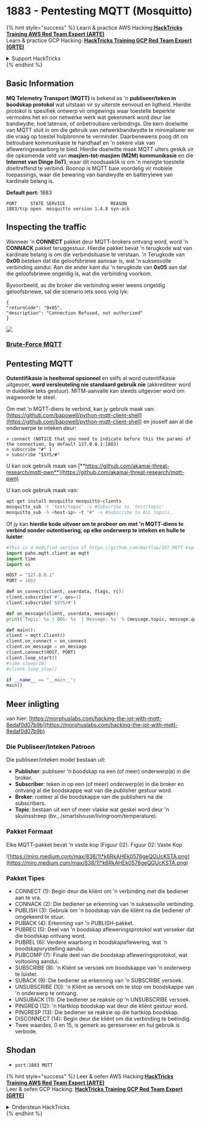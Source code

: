 # 1883 - Pentesting MQTT (Mosquitto)

{% hint style="success" %}
Learn & practice AWS Hacking:<img src="/.gitbook/assets/arte.png" alt="" data-size="line">[**HackTricks Training AWS Red Team Expert (ARTE)**](https://training.hacktricks.xyz/courses/arte)<img src="/.gitbook/assets/arte.png" alt="" data-size="line">\
Learn & practice GCP Hacking: <img src="/.gitbook/assets/grte.png" alt="" data-size="line">[**HackTricks Training GCP Red Team Expert (GRTE)**<img src="/.gitbook/assets/grte.png" alt="" data-size="line">](https://training.hacktricks.xyz/courses/grte)

<details>

<summary>Support HackTricks</summary>

* Check the [**subscription plans**](https://github.com/sponsors/carlospolop)!
* **Join the** 💬 [**Discord group**](https://discord.gg/hRep4RUj7f) or the [**telegram group**](https://t.me/peass) or **follow** us on **Twitter** 🐦 [**@hacktricks\_live**](https://twitter.com/hacktricks\_live)**.**
* **Share hacking tricks by submitting PRs to the** [**HackTricks**](https://github.com/carlospolop/hacktricks) and [**HackTricks Cloud**](https://github.com/carlospolop/hacktricks-cloud) github repos.

</details>
{% endhint %}


## Basic Information

**MQ Telemetry Transport (MQTT)** is bekend as 'n **publiseer/teken in boodskap protokol** wat uitstaan vir sy uiterste eenvoud en ligtheid. Hierdie protokol is spesifiek ontwerp vir omgewings waar toestelle beperkte vermoëns het en oor netwerke werk wat gekenmerk word deur lae bandwydte, hoë latensie, of onbetroubare verbindings. Die kern doelwitte van MQTT sluit in om die gebruik van netwerkbandwydte te minimaliseer en die vraag op toestel hulpbronne te verminder. Daarbenewens poog dit om betroubare kommunikasie te handhaaf en 'n sekere vlak van afleweringswaarborg te bied. Hierdie doelwitte maak MQTT uiters geskik vir die opkomende veld van **masjien-tot-masjien (M2M) kommunikasie** en die **Internet van Dinge (IoT)**, waar dit noodsaaklik is om 'n menigte toestelle doeltreffend te verbind. Boonop is MQTT baie voordelig vir mobiele toepassings, waar die bewaring van bandwydte en batterylewe van kardinale belang is.

**Default port:** 1883
```
PORT     STATE SERVICE                 REASON
1883/tcp open  mosquitto version 1.4.8 syn-ack
```
## Inspecting the traffic

Wanneer 'n **CONNECT** pakket deur MQTT-brokers ontvang word, word 'n **CONNACK** pakket teruggestuur. Hierdie pakket bevat 'n terugkode wat van kardinale belang is om die verbindsituasie te verstaan. 'n Terugkode van **0x00** beteken dat die geloofsbriewe aanvaar is, wat 'n suksesvolle verbinding aandui. Aan die ander kant dui 'n terugkode van **0x05** aan dat die geloofsbriewe ongeldig is, wat die verbinding voorkom.

Byvoorbeeld, as die broker die verbinding weier weens ongeldig geloofsbriewe, sal die scenario iets soos volg lyk:
```
{
"returnCode": "0x05",
"description": "Connection Refused, not authorized"
}
```
![](<../.gitbook/assets/image (976).png>)

### [**Brute-Force MQTT**](../generic-methodologies-and-resources/brute-force.md#mqtt)

## Pentesting MQTT

**Outentifikasie is heeltemal opsioneel** en selfs al word outentifikasie uitgevoer, **word versleuteling nie standaard gebruik nie** (akkrediteer word in duidelike teks gestuur). MITM-aanvalle kan steeds uitgevoer word om wagwoorde te steel.

Om met 'n MQTT-diens te verbind, kan jy gebruik maak van: [https://github.com/bapowell/python-mqtt-client-shell](https://github.com/bapowell/python-mqtt-client-shell) en jouself aan al die onderwerpe te inteken deur:
```
> connect (NOTICE that you need to indicate before this the params of the connection, by default 127.0.0.1:1883)
> subscribe "#" 1
> subscribe "$SYS/#"
```
U kan ook gebruik maak van [**https://github.com/akamai-threat-research/mqtt-pwn**](https://github.com/akamai-threat-research/mqtt-pwn)

U kan ook gebruik maak van:
```bash
apt-get install mosquitto mosquitto-clients
mosquitto_sub -t 'test/topic' -v #Subscribe to 'test/topic'
mosquitto_sub -h <host-ip> -t "#" -v #Subscribe to ALL topics.
```
Of jy kan **hierdie kode uitvoer om te probeer om met 'n MQTT-diens te verbind sonder outentisering, op elke onderwerp te inteken en hulle te luister**:
```python
#This is a modified version of https://github.com/Warflop/IOT-MQTT-Exploit/blob/master/mqtt.py
import paho.mqtt.client as mqtt
import time
import os

HOST = "127.0.0.1"
PORT = 1883

def on_connect(client, userdata, flags, rc):
client.subscribe('#', qos=1)
client.subscribe('$SYS/#')

def on_message(client, userdata, message):
print('Topic: %s | QOS: %s  | Message: %s' % (message.topic, message.qos, message.payload))

def main():
client = mqtt.Client()
client.on_connect = on_connect
client.on_message = on_message
client.connect(HOST, PORT)
client.loop_start()
#time.sleep(10)
#client.loop_stop()

if __name__ == "__main__":
main()
```
## Meer inligting

van hier: [https://morphuslabs.com/hacking-the-iot-with-mqtt-8edaf0d07b9b](https://morphuslabs.com/hacking-the-iot-with-mqtt-8edaf0d07b9b)

### Die Publiseer/Inteken Patroon <a href="#b667" id="b667"></a>

Die publiseer/inteken model bestaan uit:

* **Publisher**: publiseer 'n boodskap na een (of meer) onderwerp(e) in die broker.
* **Subscriber**: teken in op een (of meer) onderwerp(e) in die broker en ontvang al die boodskappe wat van die publisher gestuur word.
* **Broker**: roeteer al die boodskappe van die publishers na die subscribers.
* **Topic**: bestaan uit een of meer vlakke wat geskei word deur 'n skuinsstreep (bv., /smartshouse/livingroom/temperature).

### Pakket Formaat <a href="#f15a" id="f15a"></a>

Elke MQTT-pakket bevat 'n vaste kop (Figuur 02). Figuur 02: Vaste Kop

![https://miro.medium.com/max/838/1\*k6RkAHEk0576geQGUcKSTA.png](https://miro.medium.com/max/838/1\*k6RkAHEk0576geQGUcKSTA.png)

### Pakket Tipes

* CONNECT (1): Begin deur die kliënt om 'n verbinding met die bediener aan te vra.
* CONNACK (2): Die bediener se erkenning van 'n suksesvolle verbinding.
* PUBLISH (3): Gebruik om 'n boodskap van die kliënt na die bediener of omgekeerd te stuur.
* PUBACK (4): Erkenning van 'n PUBLISH-pakket.
* PUBREC (5): Deel van 'n boodskap afleweringsprotokol wat verseker dat die boodskap ontvang word.
* PUBREL (6): Verdere waarborg in boodskapaflewering, wat 'n boodskapvrystelling aandui.
* PUBCOMP (7): Finale deel van die boodskap afleweringsprotokol, wat voltooiing aandui.
* SUBSCRIBE (8): 'n Kliënt se versoek om boodskappe van 'n onderwerp te luister.
* SUBACK (9): Die bediener se erkenning van 'n SUBSCRIBE versoek.
* UNSUBSCRIBE (10): 'n Kliënt se versoek om te stop om boodskappe van 'n onderwerp te ontvang.
* UNSUBACK (11): Die bediener se reaksie op 'n UNSUBSCRIBE versoek.
* PINGREQ (12): 'n Hartklop boodskap wat deur die kliënt gestuur word.
* PINGRESP (13): Die bediener se reaksie op die hartklop boodskap.
* DISCONNECT (14): Begin deur die kliënt om die verbinding te beëindig.
* Twee waardes, 0 en 15, is gemerk as gereserveer en hul gebruik is verbode.

## Shodan

* `port:1883 MQTT`


{% hint style="success" %}
Leer & oefen AWS Hacking:<img src="/.gitbook/assets/arte.png" alt="" data-size="line">[**HackTricks Training AWS Red Team Expert (ARTE)**](https://training.hacktricks.xyz/courses/arte)<img src="/.gitbook/assets/arte.png" alt="" data-size="line">\
Leer & oefen GCP Hacking: <img src="/.gitbook/assets/grte.png" alt="" data-size="line">[**HackTricks Training GCP Red Team Expert (GRTE)**<img src="/.gitbook/assets/grte.png" alt="" data-size="line">](https://training.hacktricks.xyz/courses/grte)

<details>

<summary>Ondersteun HackTricks</summary>

* Kyk na die [**subskripsie planne**](https://github.com/sponsors/carlospolop)!
* **Sluit aan by die** 💬 [**Discord groep**](https://discord.gg/hRep4RUj7f) of die [**telegram groep**](https://t.me/peass) of **volg** ons op **Twitter** 🐦 [**@hacktricks\_live**](https://twitter.com/hacktricks\_live)**.**
* **Deel hacking truuks deur PRs in te dien na die** [**HackTricks**](https://github.com/carlospolop/hacktricks) en [**HackTricks Cloud**](https://github.com/carlospolop/hacktricks-cloud) github repos.

</details>
{% endhint %}
